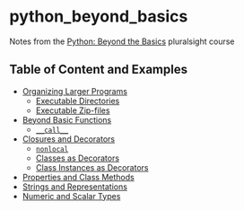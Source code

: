 # python_beyond_basics

Notes from the [Python: Beyond the Basics][1] pluralsight course

## Table of Content and Examples

  - [Organizing Larger Programs](module1/program_structure.md)
    - [Executable Directories](reader/)
    - [Executable Zip-files](reader.zip)
  - [Beyond Basic Functions](module2/beyond_basic_functions.md)
    - [`__call__`](resolver/)
  - [Closures and Decorators](module3/closures_and_decorators.md)
    - [`nonlocal`](timer/)
    - [Classes as Decorators](counter/)
    - [Class Instances as Decorators](tracer/)
  - [Properties and Class Methods](module4/properties_and_class_methods.md)
  - [Strings and Representations](module5/strings_and_representations.ipynb)
  - [Numeric and Scalar Types](module6/numeric_and_scalar_types.ipynb)

 [1]: https://app.pluralsight.com/library/courses/python-beyond-basics
